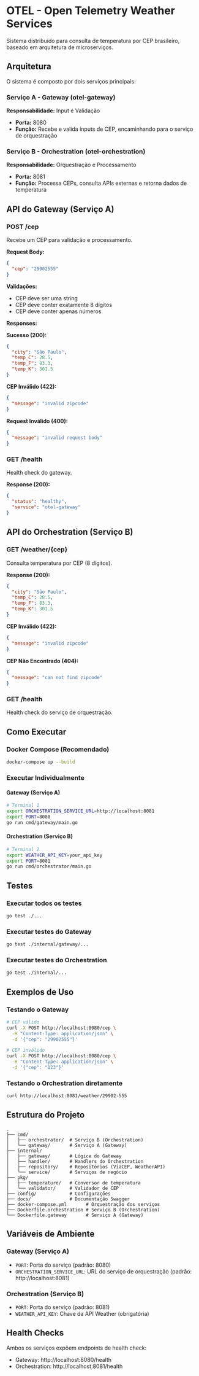 # OTEL - Open Telemetry Weather Services

Sistema distribuído para consulta de temperatura por CEP brasileiro, baseado em arquitetura de microserviços.

## Arquitetura

O sistema é composto por dois serviços principais:

### Serviço A - Gateway (otel-gateway)
**Responsabilidade:** Input e Validação
- **Porta:** 8080
- **Função:** Recebe e valida inputs de CEP, encaminhando para o serviço de orquestração

### Serviço B - Orchestration (otel-orchestration)  
**Responsabilidade:** Orquestração e Processamento
- **Porta:** 8081
- **Função:** Processa CEPs, consulta APIs externas e retorna dados de temperatura

## API do Gateway (Serviço A)

### POST /cep
Recebe um CEP para validação e processamento.

**Request Body:**
```json
{
  "cep": "29902555"
}
```

**Validações:**
- CEP deve ser uma string
- CEP deve conter exatamente 8 dígitos
- CEP deve conter apenas números

**Responses:**

**Sucesso (200):**
```json
{
  "city": "São Paulo",
  "temp_C": 28.5,
  "temp_F": 83.3,
  "temp_K": 301.5
}
```

**CEP Inválido (422):**
```json
{
  "message": "invalid zipcode"
}
```

**Request Inválido (400):**
```json
{
  "message": "invalid request body"
}
```

### GET /health
Health check do gateway.

**Response (200):**
```json
{
  "status": "healthy",
  "service": "otel-gateway"
}
```

## API do Orchestration (Serviço B)

### GET /weather/{cep}
Consulta temperatura por CEP (8 dígitos).

**Response (200):**
```json
{
  "city": "São Paulo",
  "temp_C": 28.5,
  "temp_F": 83.3,
  "temp_K": 301.5
}
```

**CEP Inválido (422):**
```json
{
  "message": "invalid zipcode"
}
```

**CEP Não Encontrado (404):**
```json
{
  "message": "can not find zipcode"
}
```

### GET /health
Health check do serviço de orquestração.

## Como Executar

### Docker Compose (Recomendado)
```bash
docker-compose up --build
```

### Executar Individualmente

#### Gateway (Serviço A)
```bash
# Terminal 1
export ORCHESTRATION_SERVICE_URL=http://localhost:8081
export PORT=8080
go run cmd/gateway/main.go
```

#### Orchestration (Serviço B)
```bash
# Terminal 2
export WEATHER_API_KEY=your_api_key
export PORT=8081
go run cmd/orchestrator/main.go
```

## Testes

### Executar todos os testes
```bash
go test ./...
```

### Executar testes do Gateway
```bash
go test ./internal/gateway/...
```

### Executar testes do Orchestration
```bash
go test ./internal/...
```

## Exemplos de Uso

### Testando o Gateway
```bash
# CEP válido
curl -X POST http://localhost:8080/cep \
  -H "Content-Type: application/json" \
  -d '{"cep": "29902555"}'

# CEP inválido
curl -X POST http://localhost:8080/cep \
  -H "Content-Type: application/json" \
  -d '{"cep": "123"}'
```

### Testando o Orchestration diretamente
```bash
curl http://localhost:8081/weather/29902-555
```

## Estrutura do Projeto

```
.
├── cmd/
│   ├── orchestrator/  # Serviço B (Orchestration)
│   └── gateway/       # Serviço A (Gateway)
├── internal/
│   ├── gateway/       # Lógica do Gateway
│   ├── handler/       # Handlers do Orchestration
│   ├── repository/    # Repositórios (ViaCEP, WeatherAPI)
│   └── service/       # Serviços de negócio
├── pkg/
│   ├── temperature/   # Conversor de temperatura
│   └── validator/     # Validador de CEP
├── config/            # Configurações
├── docs/              # Documentação Swagger
├── docker-compose.yml       # Orquestração dos serviços
├── Dockerfile.orchestration # Serviço B (Orchestration)
└── Dockerfile.gateway       # Serviço A (Gateway)
```

## Variáveis de Ambiente

### Gateway (Serviço A)
- `PORT`: Porta do serviço (padrão: 8080)
- `ORCHESTRATION_SERVICE_URL`: URL do serviço de orquestração (padrão: http://localhost:8081)

### Orchestration (Serviço B)
- `PORT`: Porta do serviço (padrão: 8081)
- `WEATHER_API_KEY`: Chave da API Weather (obrigatória)

## Health Checks

Ambos os serviços expõem endpoints de health check:
- Gateway: http://localhost:8080/health
- Orchestration: http://localhost:8081/health
